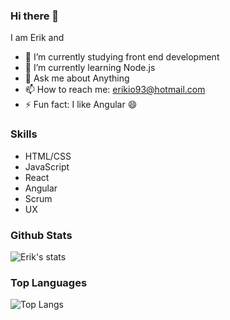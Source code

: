 ### Hi there 👋

<!--
**erikaxe/erikaxe** is a ✨ _special_ ✨ repository because its `README.md` (this file) appears on your GitHub profile.
-->
<!--
Here are some ideas to get you started:
-->
I am Erik and
- 🔭 I’m currently studying front end development
- 🌱 I’m currently learning Node.js
- 💬 Ask me about Anything
- 📫 How to reach me: erikio93@hotmail.com
- ⚡ Fun fact: I like Angular 😄

### Skills

  - HTML/CSS
  - JavaScript
  - React
  - Angular
  - Scrum
  - UX
  
### Github Stats

![Erik's stats](https://github-readme-stats.vercel.app/api?username=erikaxe&count_private=true&show_icons=true&theme=radical)

### Top Languages

![Top Langs](https://github-readme-stats.vercel.app/api/top-langs/?username=erikaxe&show_icons=true&theme=radical)
